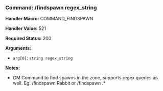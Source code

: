 ### Command: /findspawn regex_string

**Handler Macro:** COMMAND_FINDSPAWN

**Handler Value:** 521

**Required Status:** 200

**Arguments:**
- `arg[0]`: `string regex_string`

**Notes:**
- GM Command to find spawns in the zone, supports regex queries as well.  Eg. /findspawn Rabbit or /findspawn .*
